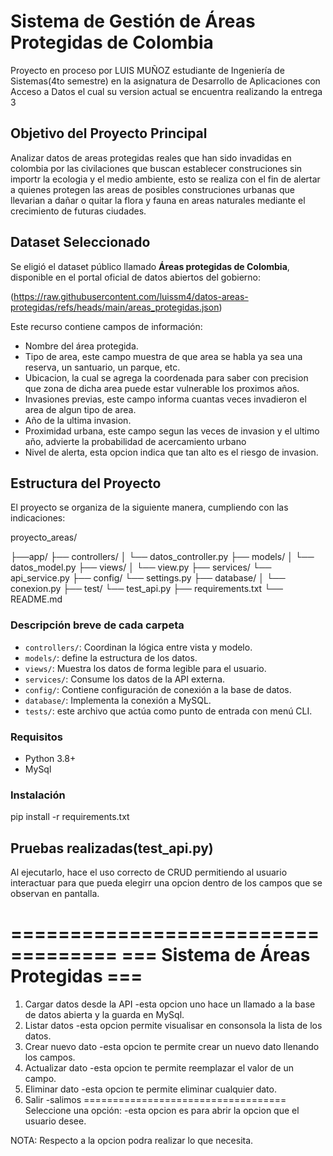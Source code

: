 # Sistema de Gestión de Áreas Protegidas de Colombia
Proyecto en proceso por LUIS MUÑOZ estudiante de Ingeniería de Sistemas(4to semestre) en la asignatura de Desarrollo de Aplicaciones con Acceso a Datos el cual su version actual se encuentra realizando la entrega 3


## Objetivo del Proyecto Principal 
Analizar datos de areas protegidas reales que han sido invadidas en colombia por las civilaciones que buscan establecer construciones sin importr la ecologia y el medio ambiente, esto se realiza con el fin de alertar a quienes protegen las areas de posibles construciones urbanas que llevarian a dañar o quitar la flora y fauna en areas naturales mediante el crecimiento de futuras ciudades.  


## Dataset Seleccionado
Se eligió el dataset público llamado **Áreas protegidas de Colombia**, disponible en el portal oficial de datos abiertos del gobierno:

(https://raw.githubusercontent.com/luissm4/datos-areas-protegidas/refs/heads/main/areas_protegidas.json)

Este recurso contiene campos de información:

- Nombre del área protegida.
- Tipo de area, este campo muestra de que area se habla ya sea una reserva, un santuario, un parque, etc.
- Ubicacion, la cual se agrega la coordenada para saber con precision que zona de dicha area puede estar vulnerable los proximos años.
- Invasiones previas, este campo informa cuantas veces invadieron el area de algun tipo de area.
- Año de la ultima invasion.
- Proximidad urbana, este campo segun las veces de invasion y el ultimo año, advierte la probabilidad de acercamiento urbano
- Nivel de alerta, esta opcion indica que tan alto es el riesgo de invasion.

  
## Estructura del Proyecto
El proyecto se organiza de la siguiente manera, cumpliendo con las indicaciones:

proyecto_areas/

├──app/
    ├── controllers/
    │   └── datos_controller.py
    ├── models/
    │   └── datos_model.py
    ├── views/
    │   └── view.py
    ├── services/
        └── api_service.py
├── config/
    └── settings.py
├── database/
│   └── conexion.py
├── test/
    └── test_api.py
├── requirements.txt
└── README.md


### Descripción breve de cada carpeta
- `controllers/`: Coordinan la lógica entre vista y modelo.
- `models/`: define la estructura de los datos.
- `views/`: Muestra los datos de forma legible para el usuario.
- `services/`: Consume los datos de la API externa.
- `config/`: Contiene configuración de conexión a la base de datos.
- `database/`: Implementa la conexión a MySQL.
- `tests/`: este archivo que actúa como punto de entrada con menú CLI.


### Requisitos
- Python 3.8+
- MySql


### Instalación
pip install -r requirements.txt


##  Pruebas realizadas(test_api.py)
Al ejecutarlo, hace el uso correcto de CRUD permitiendo al usuario interactuar para que pueda elegirr una opcion dentro de los campos que se observan en pantalla. 
 
===================================
=== Sistema de Áreas Protegidas ===
===================================
1. Cargar datos desde la API            -esta opcion uno hace un llamado a la base de datos abierta y la guarda en MySql.
2. Listar datos                         -esta opcion permite visualisar en consonsola la lista de los datos.
3. Crear nuevo dato                     -esta opcion te permite crear un nuevo dato llenando los campos. 
4. Actualizar dato                      -esta opcion te permite reemplazar el valor de un campo.
5. Eliminar dato                        -esta opcion te permite eliminar cualquier dato.
6. Salir                                -salimos
===================================
Seleccione una opción:                  -esta opcion es para abrir la opcion que el usuario desee.

NOTA: Respecto a la opcion podra realizar lo que necesita.

